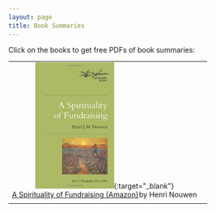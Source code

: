 ```yaml
---
layout: page
title: Book Summaries
---
```


Click on the books to get free PDFs of book summaries:

|               |               |
|:-------------:|:-------------:|
|[![A Spirituality of Fundraising by Henri Nouwen](/images/books/a_spirituality_of_fundraising.jpg)](/images/books/a_spirituality_of_fundraising.pdf){:target="_blank"}<a rel="nofollow" href="http://www.amazon.com/gp/product/0835810445/ref=as_li_tl?ie=UTF8&camp=1789&creative=9325&creativeASIN=0835810445&linkCode=as2&tag=asayuasperweb-20&linkId=5GKHTVKRT2SOGSXO" target="_blank"><br>A Spirituality of Fundraising (Amazon)</a><img src="http://ir-na.amazon-adsystem.com/e/ir?t=asayuasperweb-20&l=as2&o=1&a=0835810445" width="1" height="1" border="0" alt="" style="border:none !important; margin:0px !important;" />by Henri Nouwen
||